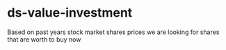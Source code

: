 # ds-value-investment
Based on past years stock market shares prices we are looking for shares that are worth to buy now
